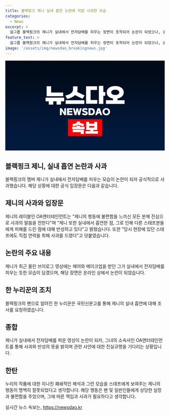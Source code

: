 ```yaml
---
title: 블랙핑크 제니 실내 흡연 논란에 직접 사과한 모습
categories:
  - News
excerpt: >
  걸그룹 블랙핑크의 제니가 실내에서 전자담배를 피우는 장면이 포착되어 논란이 되었으나, 공식 유튜브 채널을 통해 사과를 전했습니다. 제니는 해당 영상에서 흡연 의혹을 부인하지 않았고, OA엔터테인먼트를 통해 실내 흡연에 대한 사과를 전했습니다. 함께 작업한 스태프들과 직접적으로 사과를 전하기도 했습니다. 논란이 되자 해당 부분을 편집한 후 영상을 재업로드했지만 여전히 논란은 확산 중입니다.
feature_text: >
  걸그룹 블랙핑크의 제니가 실내에서 전자담배를 피우는 장면이 포착되어 논란이 되었으나, 공식 유튜브 채널을 통해 사과를 전했습니다. 제니는 해당 영상에서 흡연 의혹을 부인하지 않았고, OA엔터테인먼트를 통해 실내 흡연에 대한 사과를 전했습니다. 함께 작업한 스태프들과 직접적으로 사과를 전하기도 했습니다. 논란이 되자 해당 부분을 편집한 후 영상을 재업로드했지만 여전히 논란은 확산 중입니다.
image: '/assets/img/newsdao_breakingnews.jpg'
---
```


<p><img src="/assets/img/newsdao_breakingnews.jpg" alt="pcversion 속보" /></p>

<h2>블랙핑크 제니, 실내 흡연 논란과 사과</h2>

<p data-ke-size="size16">블랙핑크의 멤버 제니가 실내에서 전자담배를 피우는 모습이 논란이 되자 공식적으로 사과했습니다. 해당 상황에 대한 공식 입장문은 다음과 같습니다. </p>

<h2 data-ke-size="size26">제니의 사과와 입장문</h2>

<p data-ke-size="size16">제니의 레이블인 OA엔터테인먼트는 "제니의 행동에 불편함을 느끼신 모든 분께 진심으로 사과의 말씀을 전한다"며 "제니 또한 실내에서 흡연한 점, 그로 인해 다른 스태프분들에게 피해를 드린 점에 대해 반성하고 있다"고 밝혔습니다. 또한 "당시 현장에 있던 스태프에도 직접 연락을 취해 사과를 드렸다"고 덧붙였습니다.</p>

<h2 data-ke-size="size26">논란의 주요 내용</h2>

<p data-ke-size="size16">제니가 최근 올린 브이로그 영상에는 헤어와 메이크업을 받던 그가 실내에서 전자담배를 피우는 듯한 모습이 담겼으며, 해당 장면은 온라인 상에서 논란이 되었습니다.</p>

<h2 data-ke-size="size26">한 누리꾼의 조치</h2>

<p data-ke-size="size16">블랙핑크의 팬으로 알려진 한 누리꾼은 국민신문고를 통해 제니의 실내 흡연에 대해 조사를 요청하였습니다.</p>

<h2 data-ke-size="size26">종합</h2>

<p data-ke-size="size16">제니가 실내에서 전자담배를 피운 영상이 논란이 되자, 그녀의 소속사인 OA엔터테인먼트를 통해 사과와 반성의 뜻을 밝히며 관련 사안에 대한 진실규명을 기다리는 상황입니다.</p>

<h2 data-ke-size="size26">한탄</h2>

<p data-ke-size="size16">누리의 작품에 대한 지나친 폐쇄적인 해석과 그런 모습을 스태프에게 보여주는 제니의 행동이 명백히 잘못되었다고 생각합니다. 해당 행동은 팬 및 일반인들에게 상당한 실망과 불편함을 주었으며, 그에 따른 책임과 사과가 필요하다고 생각합니다.</p>
실시간 뉴스 속보는, <a href="https://newsdao.kr" rel="dofollow">https://newsdao.kr</a>


